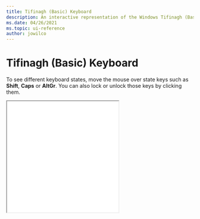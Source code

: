 ```yaml
---
title: Tifinagh (Basic) Keyboard
description: An interactive representation of the Windows Tifinagh (Basic) keyboard. To see different keyboard states, click or move the mouse over the state keys.
ms.date: 04/26/2021
ms.topic: ui-reference
author: jowilco
---
```


# Tifinagh (Basic) Keyboard

To see different keyboard states, move the mouse over state keys such as **Shift**, **Caps** or **AltGr**. You can also lock or unlock those keys by clicking them.

<iframe src="kbdtifi.html" height="300"></iframe>
